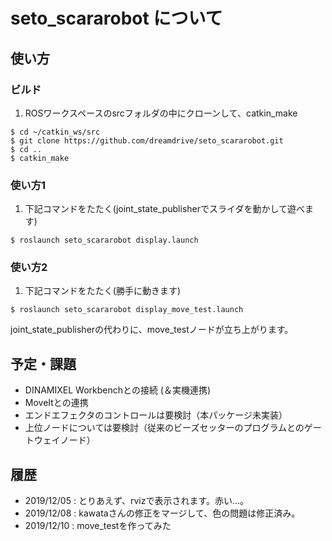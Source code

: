 # seto_scararobot について

## 使い方

### ビルド

1. ROSワークスペースのsrcフォルダの中にクローンして、catkin_make

```
$ cd ~/catkin_ws/src
$ git clone https://github.com/dreamdrive/seto_scararobot.git
$ cd ..
$ catkin_make
```

### 使い方1

1. 下記コマンドをたたく(joint_state_publisherでスライダを動かして遊べます)

```
$ roslaunch seto_scararobot display.launch
```

### 使い方2

1. 下記コマンドをたたく(勝手に動きます)

```
$ roslaunch seto_scararobot display_move_test.launch
```
joint_state_publisherの代わりに、move_testノードが立ち上がります。


## 予定・課題
- DINAMIXEL Workbenchとの接続 (＆実機連携)
- MoveItとの連携
- エンドエフェクタのコントロールは要検討（本パッケージ未実装）
- 上位ノードについては要検討（従来のビーズセッターのプログラムとのゲートウェイノード）

## 履歴
- 2019/12/05 : とりあえず、rvizで表示されます。赤い…。
- 2019/12/08 : kawataさんの修正をマージして、色の問題は修正済み。
- 2019/12/10 : move_testを作ってみた
